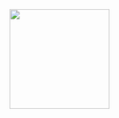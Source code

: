 

<div align="center">
  <a href="https://github.com/lucasvianna">
  <img height="180em" src="https://github-readme-stats.vercel.app/api?username=lucasvianna&show_icons=true&theme=dracula&include_all_commits=true&count_private=true"/>
</div>
 
